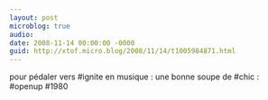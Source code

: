 ```yaml
---
layout: post
microblog: true
audio: 
date: 2008-11-14 00:00:00 -0000
guid: http://xtof.micro.blog/2008/11/14/t1005984871.html
---
```

pour pédaler vers #ignite en musique : une bonne soupe de #chic : #openup #1980
